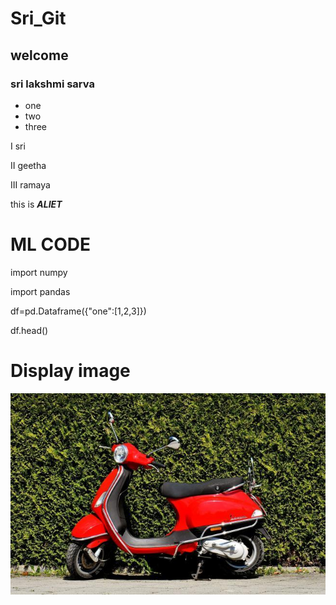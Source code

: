 # Sri_Git
## welcome
### sri lakshmi sarva

* one
* two
* three

I sri

II geetha

III ramaya

this is ***ALIET***

# ML CODE

import numpy

import pandas

df=pd.Dataframe({"one":[1,2,3]})

df.head()

# Display image 

![alt vespa](v.jpg)
